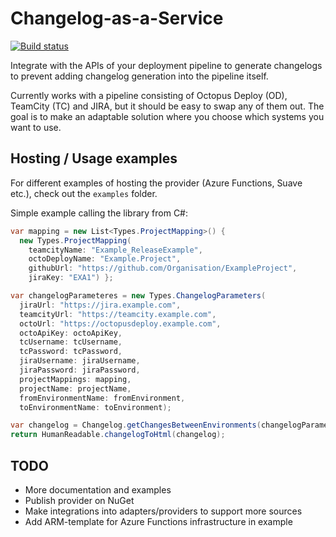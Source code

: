 # Changelog-as-a-Service
[![Build status](https://ci.appveyor.com/api/projects/status/b3s0h5tulgtlnssu?svg=true)](https://ci.appveyor.com/project/nikolaia/changelogaas)

Integrate with the APIs of your deployment pipeline to generate changelogs to prevent adding changelog generation into the pipeline itself.

Currently works with a pipeline consisting of Octopus Deploy (OD), TeamCity (TC) and JIRA, but it should be easy to swap any of them out. The goal is to make an adaptable solution where you choose which systems you want to use.

## Hosting / Usage examples

For different examples of hosting the provider (Azure Functions, Suave etc.), check out the `examples` folder.

Simple example calling the library from C#:
```csharp
var mapping = new List<Types.ProjectMapping>() {
  new Types.ProjectMapping(
    teamcityName: "Example_ReleaseExample",
    octoDeployName: "Example.Project",
    githubUrl: "https://github.com/Organisation/ExampleProject",
    jiraKey: "EXA1") };

var changelogParameteres = new Types.ChangelogParameters(
  jiraUrl: "https://jira.example.com",
  teamcityUrl: "https://teamcity.example.com",
  octoUrl: "https://octopusdeploy.example.com",
  octoApiKey: octoApiKey,
  tcUsername: tcUsername,
  tcPassword: tcPassword,
  jiraUsername: jiraUsername,
  jiraPassword: jiraPassword,
  projectMappings: mapping,
  projectName: projectName,
  fromEnvironmentName: fromEnvironment,
  toEnvironmentName: toEnvironment);

var changelog = Changelog.getChangesBetweenEnvironments(changelogParameteres);
return HumanReadable.changelogToHtml(changelog);
```

## TODO

* More documentation and examples
* Publish provider on NuGet
* Make integrations into adapters/providers to support more sources
* Add ARM-template for Azure Functions infrastructure in example